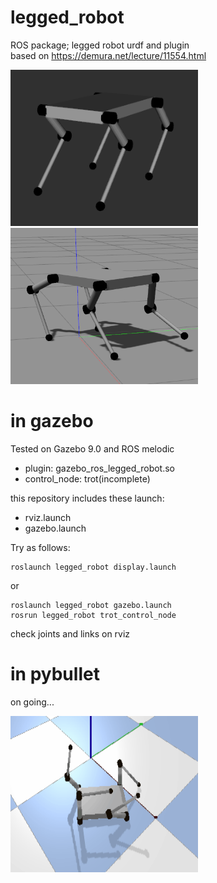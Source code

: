 # legged_robot
ROS package; legged robot urdf and plugin  
based on https://demura.net/lecture/11554.html  

<img src="image/legged_robot_rviz.png" alt="rviz" title="on rviz" width="300" height="250"><img src="image/legged_robot_gazebo.png" alt="gazebo" title="on gazebo" width="300" height=250>

# in gazebo
Tested on Gazebo 9.0 and ROS melodic  
- plugin: gazebo_ros_legged_robot.so
- control_node: trot(incomplete)

this repository includes these launch:
- rviz.launch
- gazebo.launch

Try as follows:
```
roslaunch legged_robot display.launch
```
or
```
roslaunch legged_robot gazebo.launch
rosrun legged_robot trot_control_node
```
check joints and links on rviz

# in pybullet
on going...

<img src="image/pybullet_ugly.gif" alt="bybullet" title="on python" width="300" height="250">